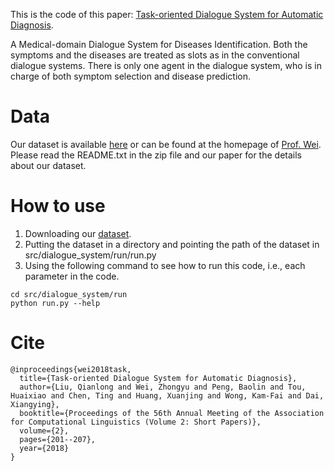 This is the code of this paper: [Task-oriented Dialogue System for Automatic Diagnosis](http://www.aclweb.org/anthology/P18-2033).

A Medical-domain Dialogue System for Diseases Identification.
Both the symptoms and the diseases are treated as slots as in the conventional dialogue systems.
There is only one agent in the dialogue system, who is in charge of both symptom selection and disease prediction.

# Data
Our dataset is available [here](https://github.com/LiuQL2/MedicalChatbot/blob/develop/acl2018-mds.zip) or can be found at the homepage of [Prof. Wei](http://www.sdspeople.fudan.edu.cn/zywei/). Please read the README.txt in the zip file and our paper for the details about our dataset.

# How to use
1. Downloading our [dataset](http://www.sdspeople.fudan.edu.cn/zywei/data/acl2018-mds.zip).
2. Putting the dataset in a directory and pointing the path of the dataset in src/dialogue_system/run/run.py
3. Using the following command to see how to run this code, i.e., each parameter in the code.
```
cd src/dialogue_system/run
python run.py --help
```

# Cite
```
@inproceedings{wei2018task,
  title={Task-oriented Dialogue System for Automatic Diagnosis},
  author={Liu, Qianlong and Wei, Zhongyu and Peng, Baolin and Tou, Huaixiao and Chen, Ting and Huang, Xuanjing and Wong, Kam-Fai and Dai, Xiangying},
  booktitle={Proceedings of the 56th Annual Meeting of the Association for Computational Linguistics (Volume 2: Short Papers)},
  volume={2},
  pages={201--207},
  year={2018}
}
```

